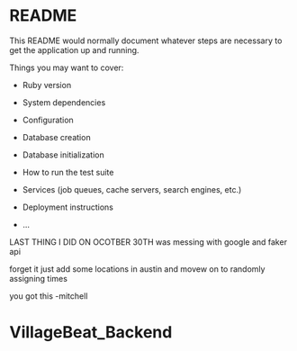 # README

This README would normally document whatever steps are necessary to get the
application up and running.

Things you may want to cover:

- Ruby version

- System dependencies

- Configuration

- Database creation

- Database initialization

- How to run the test suite

- Services (job queues, cache servers, search engines, etc.)

- Deployment instructions

- ...

LAST THING I DID ON OCOTBER 30TH was messing with google and faker api

forget it just add some locations in austin and movew on to randomly assigning times

you got this
-mitchell
# VillageBeat_Backend
